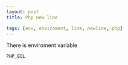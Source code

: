 ```yaml
---
layout: post
title: Php new line

tags: [env, enviroment, line, newline, php]
---
```


There is enviroment variable

    PHP_EOL
